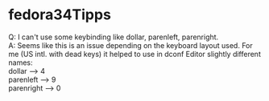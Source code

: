 # fedora34Tipps

Q: I can't use some keybinding like <Shift><Super>dollar, <Shift><Super>parenleft, <Shift><Super>parenright.\
A: Seems like this is an issue depending on the keyboard layout used. For me (US intl. with dead keys) it helped to use in dconf Editor slightly different names:\
  <Shift><Super>dollar --> <Shift><Super>4\
  <Shift><Super>parenleft --> <Shift><Super>9\
  <Shift><Super>parenright --> <Shift><Super>0
